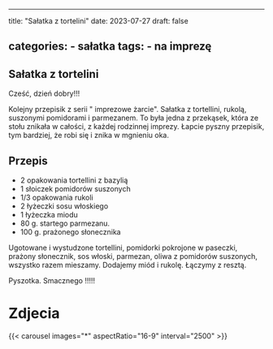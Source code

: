 

---
title: "Sałatka z tortelini"
date: 2023-07-27
draft: false

categories:
    - sałatka
tags:
    - na imprezę
---

## Sałatka z tortelini

Cześć, dzień dobry!!!

Kolejny przepisik z serii " imprezowe żarcie".
Sałatka z tortellini, rukolą, suszonymi pomidorami i parmezanem.
To była jedna z przekąsek, która ze stołu znikała w całości,
z każdej rodzinnej imprezy.
Łapcie pyszny przepisik, tym bardziej, że robi się i znika w mgnieniu oka.

## Przepis

* 2 opakowania tortellini z bazylią
* 1 słoiczek pomidorów suszonych
* 1/3 opakowania rukoli
* 2 łyżeczki sosu włoskiego
* 1 łyżeczka miodu
* 80 g. startego parmezanu.
* 100 g. prażonego słonecznika

Ugotowane i wystudzone tortellini, pomidorki pokrojone w paseczki, prażony słonecznik, sos włoski, parmezan, oliwa z pomidorów suszonych, wszystko razem mieszamy. 
Dodajemy miód i rukolę. Łączymy z resztą.

Pyszotka.
Smacznego !!!!!  

# Zdjecia

{{< carousel images="*" aspectRatio="16-9" interval="2500" >}}


